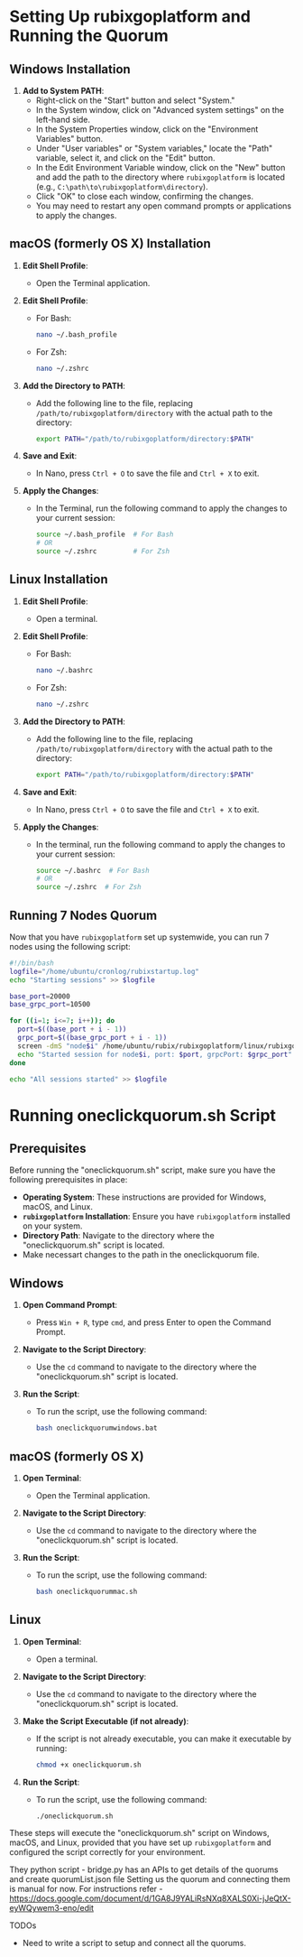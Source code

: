 # Setting Up rubixgoplatform and Running the Quorum


## Windows Installation

1. **Add to System PATH**:
   - Right-click on the "Start" button and select "System."
   - In the System window, click on "Advanced system settings" on the left-hand side.
   - In the System Properties window, click on the "Environment Variables" button.
   - Under "User variables" or "System variables," locate the "Path" variable, select it, and click on the "Edit" button.
   - In the Edit Environment Variable window, click on the "New" button and add the path to the directory where `rubixgoplatform` is located (e.g., `C:\path\to\rubixgoplatform\directory`).
   - Click "OK" to close each window, confirming the changes.
   - You may need to restart any open command prompts or applications to apply the changes.

## macOS (formerly OS X) Installation

1. **Edit Shell Profile**:
   - Open the Terminal application.

2. **Edit Shell Profile**:
   - For Bash:
     ```bash
     nano ~/.bash_profile
     ```
   - For Zsh:
     ```bash
     nano ~/.zshrc
     ```

3. **Add the Directory to PATH**:
   - Add the following line to the file, replacing `/path/to/rubixgoplatform/directory` with the actual path to the directory:
     ```bash
     export PATH="/path/to/rubixgoplatform/directory:$PATH"
     ```

4. **Save and Exit**:
   - In Nano, press `Ctrl + O` to save the file and `Ctrl + X` to exit.

5. **Apply the Changes**:
   - In the Terminal, run the following command to apply the changes to your current session:
     ```bash
     source ~/.bash_profile  # For Bash
     # OR
     source ~/.zshrc         # For Zsh
     ```

## Linux Installation

1. **Edit Shell Profile**:
   - Open a terminal.

2. **Edit Shell Profile**:
   - For Bash:
     ```bash
     nano ~/.bashrc
     ```
   - For Zsh:
     ```bash
     nano ~/.zshrc
     ```

3. **Add the Directory to PATH**:
   - Add the following line to the file, replacing `/path/to/rubixgoplatform/directory` with the actual path to the directory:
     ```bash
     export PATH="/path/to/rubixgoplatform/directory:$PATH"
     ```

4. **Save and Exit**:
   - In Nano, press `Ctrl + O` to save the file and `Ctrl + X` to exit.

5. **Apply the Changes**:
   - In the terminal, run the following command to apply the changes to your current session:
     ```bash
     source ~/.bashrc  # For Bash
     # OR
     source ~/.zshrc  # For Zsh
     ```

## Running 7 Nodes Quorum

Now that you have `rubixgoplatform` set up systemwide, you can run 7 nodes using the following script:

```bash
#!/bin/bash
logfile="/home/ubuntu/cronlog/rubixstartup.log"
echo "Starting sessions" >> $logfile

base_port=20000
base_grpc_port=10500

for ((i=1; i<=7; i++)); do
  port=$((base_port + i - 1))
  grpc_port=$((base_grpc_port + i - 1))
  screen -dmS "node$i" /home/ubuntu/rubix/rubixgoplatform/linux/rubixgoplatform run -p "node$i" -n "$i" -s -port "$port" -testNet -grpcPort "$grpc_port"
  echo "Started session for node$i, port: $port, grpcPort: $grpc_port" >> $logfile
done

echo "All sessions started" >> $logfile
  ```

# Running oneclickquorum.sh Script

## Prerequisites

Before running the "oneclickquorum.sh" script, make sure you have the following prerequisites in place:

- **Operating System**: These instructions are provided for Windows, macOS, and Linux.
- **`rubixgoplatform` Installation**: Ensure you have `rubixgoplatform` installed on your system.
- **Directory Path**: Navigate to the directory where the "oneclickquorum.sh" script is located.
- Make necessart changes to the path in the oneclickquorum file.

## Windows

1. **Open Command Prompt**:
   - Press `Win + R`, type `cmd`, and press Enter to open the Command Prompt.

2. **Navigate to the Script Directory**:
   - Use the `cd` command to navigate to the directory where the "oneclickquorum.sh" script is located.

3. **Run the Script**:
   - To run the script, use the following command:
     ```bash
     bash oneclickquorumwindows.bat
     ```

## macOS (formerly OS X)

1. **Open Terminal**:
   - Open the Terminal application.

2. **Navigate to the Script Directory**:
   - Use the `cd` command to navigate to the directory where the "oneclickquorum.sh" script is located.

3. **Run the Script**:
   - To run the script, use the following command:
     ```bash
     bash oneclickquorummac.sh
     ```

## Linux

1. **Open Terminal**:
   - Open a terminal.

2. **Navigate to the Script Directory**:
   - Use the `cd` command to navigate to the directory where the "oneclickquorum.sh" script is located.

3. **Make the Script Executable (if not already)**:
   - If the script is not already executable, you can make it executable by running:
     ```bash
     chmod +x oneclickquorum.sh
     ```

4. **Run the Script**:
   - To run the script, use the following command:
     ```bash
     ./oneclickquorum.sh
     ```

These steps will execute the "oneclickquorum.sh" script on Windows, macOS, and Linux, provided that you have set up `rubixgoplatform` and configured the script correctly for your environment.

They python script - bridge.py has an APIs to get details of the quorums and create quorumList.json file
Setting us the quorum and connecting them is manual for now. For instructions refer - https://docs.google.com/document/d/1GA8J9YALiRsNXq8XALS0Xi-jJeQtX-eyWQywem3-eno/edit

TODOs
- Need to write a script to setup and connect all the quorums.
